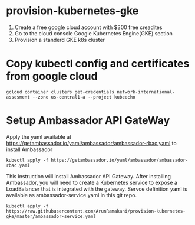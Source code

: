 
# provision-kubernetes-gke

1) Create a free google cloud account with $300 free creadites
2) Go to the cloud console Google Kubernetes Engine(GKE) section 
3) Provision a standerd GKE k8s cluster

# Copy kubectl config and certificates from google cloud

```gcloud container clusters get-credentials network-international-assesment --zone us-central1-a --project kubeecho```

# Setup Ambassador API GateWay 

Apply the yaml available at https://getambassador.io/yaml/ambassador/ambassador-rbac.yaml to install Ambassador

```kubectl apply -f https://getambassador.io/yaml/ambassador/ambassador-rbac.yaml```

This instruction will install Ambassador API Gateway. After installing Ambassador, you will need to create a Kubernetes service to expose a LoadBalancer that is integrated with the gateway. Servce definition yaml is available as ambassador-service.yaml in this git repo.

```kubectl apply -f https://raw.githubusercontent.com/ArunRamakani/provision-kubernetes-gke/master/ambassador-service.yaml```

